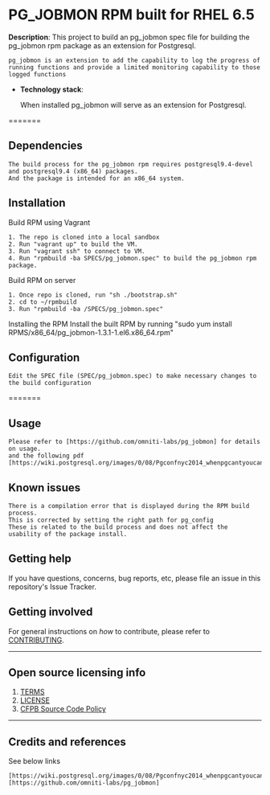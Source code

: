 # PG_JOBMON RPM built for RHEL 6.5

**Description**: This project to build an pg_jobmon spec file for building the pg_jobmon rpm package as an extension for Postgresql.

    pg_jobmon is an extension to add the capability to log the progress of running functions and provide a limited monitoring capability to those logged functions


  - **Technology stack**: 

    When installed pg_jobmon will serve as an extension for Postgresql. 



=======

## Dependencies

    The build process for the pg_jobmon rpm requires postgresql9.4-devel and postgresql9.4 (x86_64) packages. 
    And the package is intended for an x86_64 system.

## Installation

Build RPM using Vagrant

    1. The repo is cloned into a local sandbox
    2. Run "vagrant up" to build the VM.
    3. Run "vagrant ssh" to connect to VM.
    4. Run "rpmbuild -ba SPECS/pg_jobmon.spec" to build the pg_jobmon rpm package.

Build RPM on server

    1. Once repo is cloned, run "sh ./bootstrap.sh"
    2. cd to ~/rpmbuild 
    3. Run "rpmbuild -ba /SPECS/pg_jobmon.spec"

Installing the RPM 
Install the built RPM by running "sudo yum install RPMS/x86_64/pg_jobmon-1.3.1-1.el6.x86_64.rpm"

## Configuration

    Edit the SPEC file (SPEC/pg_jobmon.spec) to make necessary changes to the build configuration

=======

## Usage

    Please refer to [https://github.com/omniti-labs/pg_jobmon] for details on usage.
    and the following pdf [https://wiki.postgresql.org/images/0/08/Pgconfnyc2014_whenpgcantyoucan.pdf]


## Known issues

    There is a compilation error that is displayed during the RPM build process. 
    This is corrected by setting the right path for pg_config
    These is related to the build process and does not affect the usability of the package install.

## Getting help

If you have questions, concerns, bug reports, etc, please file an issue in this repository's Issue Tracker.


## Getting involved

For general instructions on _how_ to contribute, please refer to [CONTRIBUTING](CONTRIBUTING.md).


----

## Open source licensing info
1. [TERMS](TERMS.md)
2. [LICENSE](LICENSE)
3. [CFPB Source Code Policy](https://github.com/cfpb/source-code-policy/)


----

## Credits and references

See below links

    [https://wiki.postgresql.org/images/0/08/Pgconfnyc2014_whenpgcantyoucan.pdf]
    [https://github.com/omniti-labs/pg_jobmon]

